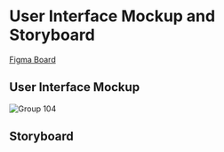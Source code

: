 # User Interface Mockup and Storyboard
[Figma Board](https://www.figma.com/file/3VFqL8q8jooDrlOVkGANBx/NoStack-Mockup?type=design&node-id=0%3A1&mode=design&t=BXix6DLgIUbsi477-1)

## User Interface Mockup
![Group 104](https://github.com/CMPUT301W24T27/NoStack/assets/64939298/88d979e2-932f-4111-818f-ca8e903174e8)

## Storyboard